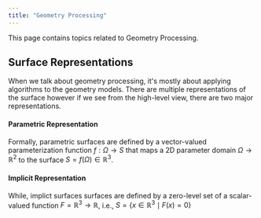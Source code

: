 ```yaml
---
title: "Geometry Processing"
---
```

This page contains topics related to Geometry Processing.

## Surface Representations
When we talk about geometry processing, it's mostly about applying algorithms to the geometry models. There are multiple representations of the surface however if we see from the high-level view, there are two major representations. 
#### Parametric Representation
Formally, parametric surfaces are defined by a vector-valued parameterization function $f: \Omega \rightarrow S$ that maps a 2D parameter domain $\Omega \rightarrow \mathbb{R}^2$ to the surface $S = f(\Omega) \in \mathbb{R}^3$.

#### Implicit Representation
While, implict surfaces surfaces are defined by a zero-level set of a scalar-valued function  $F = \mathbb{R}^3 \rightarrow \mathbb{R}$, i.e., $S = \{ x \in \mathbb{R}^3 \mid F(x) = 0 \}$







